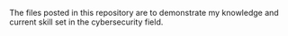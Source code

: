 The files posted in this repository are to demonstrate my knowledge and current skill set in the cybersecurity field. 
